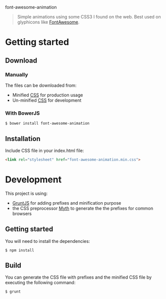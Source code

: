 font-awesome-animation 
> Simple animations using some CSS3 I found on the web.
> Best used on glyphicons like [FontAwesome](http://fortawesome.github.io/Font-Awesome/).

Getting started
================
Download
----------------
### Manually
The files can be downloaded from:
* Minified [CSS](https://raw.githubusercontent.com/Winplaybox/font/master/font-awesome-animation.min.css) for production usage
* Un-minified [CSS](https://raw.githubusercontent.com/Winplaybox/font/master/font-awesome-animation.css) for development

### With BowerJS
```
$ bower install font-awesome-animation
```

Installation
----------------
Include CSS file in your index.html file: 
```html
<link rel="stylesheet" href="font-awesome-animation.min.css">
```

Development
================
This project is using:
* [GruntJS](http://gruntjs.com/) for adding prefixes and minification purpose
* the CSS preprocessor [Myth](http://www.myth.io/) to generate the the prefixes for common browsers

Getting started
----------------
You will need to install the dependencies:
```
$ npm install
```

Build
----------------
You can generate the CSS file with prefixes and the minified CSS file by executing the following command:
```
$ grunt
```

